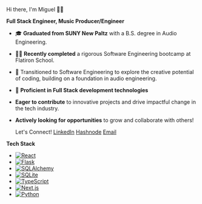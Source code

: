 Hi there, I'm Miguel 👋🏾

**Full Stack Engineer, Music Producer/Engineer**

- 🎓 **Graduated from SUNY New Paltz** with a B.S. degree in Audio Engineering.
- 👨‍💻 **Recently completed** a rigorous Software Engineering bootcamp at Flatiron School.
- 🚀 Transitioned to Software Engineering to explore the creative potential of coding, building on a foundation in audio engineering.
- 🌟 **Proficient in Full Stack development technologies** 
- **Eager to contribute** to innovative projects and drive impactful change in the tech industry.
- **Actively looking for opportunities** to grow and collaborate with others!

  Let's Connect!
  [LinkedIn](https://www.linkedin.com/in/miguelv-dev/)
  [Hashnode](https://miguel4prez.hashnode.dev/)
  [Email](miguelvasquez2201)

**Tech Stack**
- [![React](https://img.shields.io/badge/-React-61DAFB?style=flat-square&logo=react&logoColor=white)](https://reactjs.org/)
- [![Flask](https://img.shields.io/badge/-Flask-000000?style=flat-square&logo=flask&logoColor=white)](https://flask.palletsprojects.com/)
- [![SQLAlchemy](https://img.shields.io/badge/-SQLAlchemy-336791?style=flat-square&logo=sqlalchemy&logoColor=white)](https://www.sqlalchemy.org/)
- [![SQLite](https://img.shields.io/badge/-SQLite-003B57?style=flat-square&logo=sqlite&logoColor=white)](https://www.sqlite.org/)
- [![TypeScript](https://img.shields.io/badge/-TypeScript-007ACC?style=flat-square&logo=typescript&logoColor=white)](https://www.typescriptlang.org/)
- [![Next.js](https://img.shields.io/badge/-Next.js-000000?style=flat-square&logo=nextdotjs&logoColor=white)](https://nextjs.org/)
- [![Python](https://img.shields.io/badge/-Python-3776AB?style=flat-square&logo=python&logoColor=white)](https://www.python.org/)
